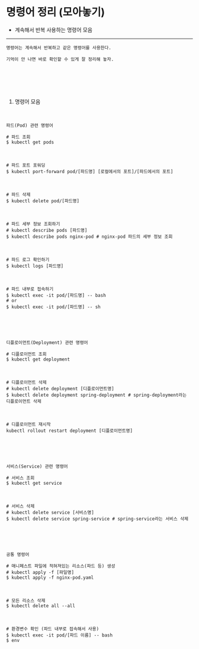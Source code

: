 # 명령어 정리 (모아놓기)

* 계속해서 반복 사용하는 명령어 모음

---

```
명령어는 계속해서 반복하고 같은 명령어를 사용한다.

기억이 안 나면 바로 확인할 수 있게 잘 정리해 놓자.
```

<br />
<br />
<br />
<br />

1. 명령어 모음

<br />

`파드(Pod) 관련 명령어`

```
# 파드 조회
$ kubectl get pods
```

<br />

```
# 파드 포트 포워딩
$ kubectl port-forward pod/[파드명] [로컬에서의 포트]/[파드에서의 포트]
```

<br />

```
# 파드 삭제
$ kubectl delete pod/[파드명]
```

<br />

```
# 파드 세부 정보 조회하기
# kubectl describe pods [파드명]
$ kubectl describe pods nginx-pod # nginx-pod 파드의 세부 정보 조회
```

<br />

```
# 파드 로그 확인하기
$ kubectl logs [파드명]
```

<br />

```
# 파드 내부로 접속하기
$ kubectl exec -it pod/[파드명] -- bash
# or
$ kubectl exec -it pod/[파드명] -- sh
```

<br />
<br />
<br />

`디플로이먼트(Deployment) 관련 명령어`

```
# 디플로이먼트 조회
$ kubectl get deployment
```

<br />

```
# 디플로이먼트 삭제
# kubectl delete deployment [디플로이먼트명]
$ kubectl delete deployment spring-deployment # spring-deployment라는 디플로이먼트 삭제
```

<br />

```
# 디플로이먼트 재시작
kubectl rollout restart deployment [디플로이먼트명]
```

<br />
<br />
<br />

`서비스(Service) 관련 명령어`

```
# 서비스 조회
$ kubectl get service
```

<br />

```
# 서비스 삭제
# kubectl delete service [서비스명]
$ kubectl delete service spring-service # spring-service라는 서비스 삭제
```

<br />
<br />
<br />

`공통 명령어`

```
# 매니페스트 파일에 적혀져있는 리소스(파드 등) 생성
# kubectl apply -f [파일명]
$ kubectl apply -f nginx-pod.yaml
```

<br />

```
# 모든 리소스 삭제
$ kubectl delete all --all
```

<br />

```
# 환경변수 확인 (파드 내부로 접속해서 사용)
$ kubectl exec -it pod/[파드 이름] -- bash
$ env
```
